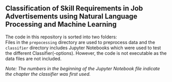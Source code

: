 ## Classification of Skill Requirements in Job Advertisements using Natural Language Processing and Machine Learning

The code in this repository is sorted into two folders:      
Files in the `prepocessing` directory are used to preprocess data and the `classifier` directory includes Jupyter Notebooks which were used to test the different Classifier(-options). 
However, the code is not executable as the data files are not included.

*Note: The numbers in the beginning of the Jupyter Notebook file indicate the chapter the classifier was first used.*
